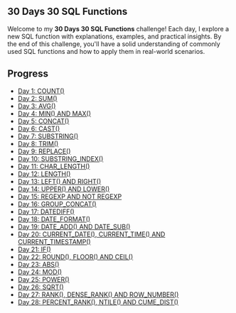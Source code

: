 ## 30 Days 30 SQL Functions

Welcome to my **30 Days 30 SQL Functions** challenge! Each day, I explore a new SQL function with explanations, examples, and practical insights. By the end of this challenge, you'll have a solid understanding of commonly used SQL functions and how to apply them in real-world scenarios.

## Progress
- [Day 1: COUNT()](Day%201%3A%20COUNT().md)
- [Day 2: SUM()](Day%202%3A%20SUM().md)
- [Day 3: AVG()](Day%203%3A%20AVG().md)
- [Day 4: MIN() AND MAX()](Day%204%3A%20MIN()%20AND%20MAX().md)
- [Day 5: CONCAT()](Day%205%3A%20CONCAT(%20).md)
- [Day 6: CAST()](Day%206%3A%20CAST(%20).md)
- [Day 7: SUBSTRING()](Day%207%3A%20SUBSTRING(%20).md)
- [Day 8: TRIM()](Day%208%3A%20TRIM(%20).md)
- [Day 9: REPLACE()](Day%209%3A%20REPLACE(%20).md)
- [Day 10: SUBSTRING_INDEX()](Day%2010%3A%20SUBSTRING_INDEX(%20).md)
- [Day 11: CHAR_LENGTH()](Day%2011%3A%20CHAR_LENGTH(%20).md)
- [Day 12: LENGTH()](Day%2012%3A%20LENGTH(%20).md)
- [Day 13: LEFT() AND RIGHT()](Day%2013%3A%20LEFT()%20AND%20RIGHT().md)
- [Day 14: UPPER() AND LOWER()](Day%2014%3A%20UPPER()%20AND%20LOWER()%20.md)
- [Day 15: REGEXP AND NOT REGEXP](Day%2015%3A%20REGEXP%20AND%20NOT%20REGEXP.md)
- [Day 16: GROUP_CONCAT()](Day%2016%3A%20GROUP_CONCAT().md)
- [Day 17: DATEDIFF()](Day%2017%3A%20DATEDIFF()%20.md)
- [Day 18: DATE_FORMAT()](Day%2018%3A%20DATE_FORMAT().md)
- [Day 19: DATE_ADD() AND DATE_SUB()](Day%2019%3A%20DATE_ADD()%20AND%20DATE_SUB().md)
- [Day 20: CURRENT_DATE(), CURRENT_TIME() AND CURRENT_TIMESTAMP()](Day%2020%3A%20CURRENT_DATE()%2C%20CURRENT_TIME()%20AND%20CURRENT_TIMESTAMP().md)
- [Day 21: IF()](Day%2021%3A%20IF().md)
- [Day 22: ROUND(), FLOOR() AND CEIL()](Day%2022%3A%20ROUND()%2C%20FLOOR()%20AND%20CEIL().md)
- [Day 23: ABS()](Day%2023%3A%20ABS().md)
- [Day 24: MOD()](Day%2024%3A%20MOD().md)
- [Day 25: POWER()](Day%2025%3A%20POWER().md)
- [Day 26: SQRT()](Day%2026%3A%20SQRT().md)
- [Day 27: RANK(), DENSE_RANK() AND ROW_NUMBER()](Day%2027%3A%20RANK()%2C%20DENSE_RANK()%20AND%20ROW_NUMBER().md)
- [Day 28: PERCENT_RANK(), NTILE() AND CUME_DIST()](Day%2028%3A%20PERCENT_RANK()%2C%20NTILE()%20AND%20CUME_DIST().md)

